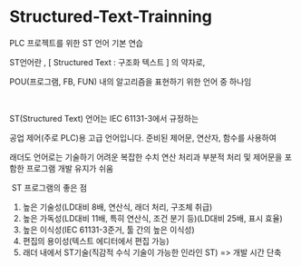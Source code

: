 # Structured-Text-Trainning
PLC 프로젝트를 위한 ST 언어 기본 연습

ST언어란 ,  [ Structured Text : 구조화 텍스트 ] 의 약자로,

POU(프로그램, FB, FUN) 내의 알고리즘을 표현하기 위한 언어 중 하나임

​

ST(Structured Text) 언어는 IEC 61131-3에서 규정하는 

공업 제어(주로 PLC)용 고급 언어입니다. 준비된 제어문, 연산자, 함수를 사용하여 

래더도 언어로는 기술하기 어려운 복잡한 수치 연산 처리과 부분적 처리 및 제어문을 포함한 프로그램 개발 유지가 쉬움

​
ST 프로그램의 좋은 점

1. 높은 기술성(LD대비 8배, 연산식, 래더 처리, 구조체 취급)
2. 높은 가독성(LD대비 11배, 특히 연산식, 조건 분기 등)(LD대비 25배, 표시 효율)
3. 높은 이식성(IEC 61131-3준거, 툴 간의 높은 이식성)
4. 편집의 용이성(텍스트 에디터에서 편집 가능)
5. 래더 내에서 ST기술(직감적 수식 기술이 가능한 인라인 ST) => 개발 시간 단축 